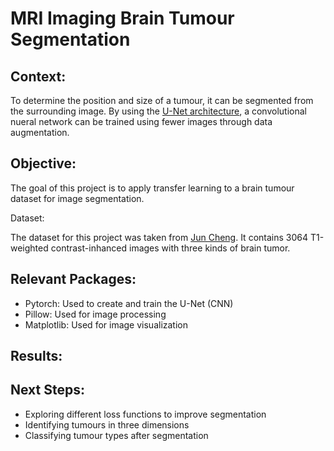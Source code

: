 # MRI Imaging Brain Tumour Segmentation

## Context:
To determine the position and size of a tumour, it can be segmented from the surrounding image. By using the [U-Net architecture](https://arxiv.org/abs/1505.04597), a convolutional nueral network can be trained using fewer images through data augmentation.

## Objective:
The goal of this project is to apply transfer learning to a brain tumour dataset for image segmentation.

Dataset:

The dataset for this project was taken from [Jun Cheng](https://figshare.com/articles/dataset/brain_tumor_dataset/1512427). It contains 3064 T1-weighted contrast-inhanced images with three kinds of brain tumor.

## Relevant Packages:
* Pytorch: Used to create and train the U-Net (CNN)
* Pillow: Used for image processing
* Matplotlib: Used for image visualization

## Results:


## Next Steps:
- Exploring different loss functions to improve segmentation
- Identifying tumours in three dimensions
- Classifying tumour types after segmentation

